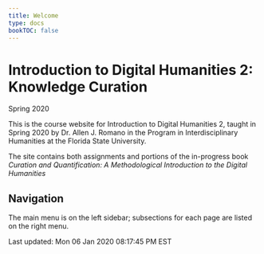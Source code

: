 ```yaml
---
title: Welcome
type: docs
bookTOC: false
---
```


# Introduction to Digital Humanities 2: Knowledge Curation
Spring 2020

This is the course website for Introduction to Digital Humanities 2, taught in Spring 2020 by Dr. Allen J. Romano in the Program in Interdisciplinary Humanities at the Florida State University. 

The site contains both assignments and portions of the in-progress book *Curation and Quantification: A Methodological Introduction to the Digital Humanities*

## Navigation

The main menu is on the left sidebar; subsections for each page are listed on the right menu.

Last updated: Mon 06 Jan 2020 08:17:45 PM EST
